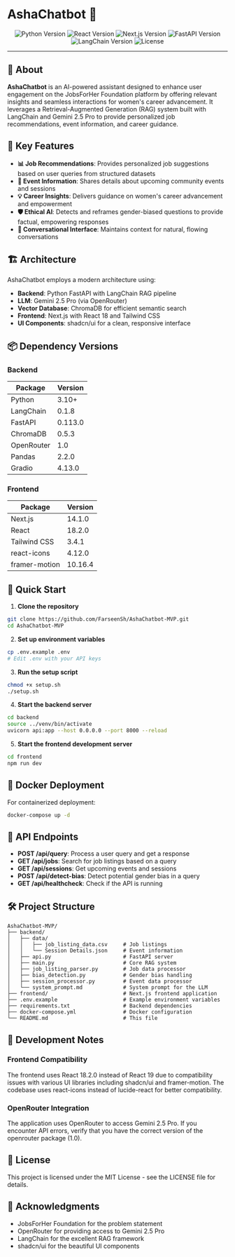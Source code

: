 # AshaChatbot 🤖

<div align="center">
  <img src="https://img.shields.io/badge/Python-3.10+-blue.svg" alt="Python Version">
  <img src="https://img.shields.io/badge/React-18.2.0-61DAFB.svg" alt="React Version">
  <img src="https://img.shields.io/badge/Next.js-14.1.0-000000.svg" alt="Next.js Version">
  <img src="https://img.shields.io/badge/FastAPI-0.113.0-009688.svg" alt="FastAPI Version">
  <img src="https://img.shields.io/badge/LangChain-0.1.8-purple.svg" alt="LangChain Version">
  <img src="https://img.shields.io/badge/License-MIT-green.svg" alt="License">
</div>

---

## 🌟 About

**AshaChatbot** is an AI-powered assistant designed to enhance user engagement on the JobsForHer Foundation platform by offering relevant insights and seamless interactions for women's career advancement. It leverages a Retrieval-Augmented Generation (RAG) system built with LangChain and Gemini 2.5 Pro to provide personalized job recommendations, event information, and career guidance.

## 🔑 Key Features

- **📊 Job Recommendations**: Provides personalized job suggestions based on user queries from structured datasets
- **📅 Event Information**: Shares details about upcoming community events and sessions
- **💡 Career Insights**: Delivers guidance on women's career advancement and empowerment
- **🛡️ Ethical AI**: Detects and reframes gender-biased questions to provide factual, empowering responses
- **💬 Conversational Interface**: Maintains context for natural, flowing conversations

## 🏗️ Architecture

AshaChatbot employs a modern architecture using:

- **Backend**: Python FastAPI with LangChain RAG pipeline
- **LLM**: Gemini 2.5 Pro (via OpenRouter)
- **Vector Database**: ChromaDB for efficient semantic search
- **Frontend**: Next.js with React 18 and Tailwind CSS
- **UI Components**: shadcn/ui for a clean, responsive interface

## 📦 Dependency Versions

### Backend
| Package | Version |
|---------|---------|
| Python | 3.10+ |
| LangChain | 0.1.8 |
| FastAPI | 0.113.0 |
| ChromaDB | 0.5.3 |
| OpenRouter | 1.0 |
| Pandas | 2.2.0 |
| Gradio | 4.13.0 |

### Frontend
| Package | Version |
|---------|---------|
| Next.js | 14.1.0 |
| React | 18.2.0 |
| Tailwind CSS | 3.4.1 |
| react-icons | 4.12.0 |
| framer-motion | 10.16.4 |

## 🚀 Quick Start

1. **Clone the repository**

```bash
git clone https://github.com/FarseenSh/AshaChatbot-MVP.git
cd AshaChatbot-MVP
```

2. **Set up environment variables**

```bash
cp .env.example .env
# Edit .env with your API keys
```

3. **Run the setup script**

```bash
chmod +x setup.sh
./setup.sh
```

4. **Start the backend server**

```bash
cd backend
source ../venv/bin/activate
uvicorn api:app --host 0.0.0.0 --port 8000 --reload
```

5. **Start the frontend development server**

```bash
cd frontend
npm run dev
```

## 🐳 Docker Deployment

For containerized deployment:

```bash
docker-compose up -d
```

## 📱 API Endpoints

- **POST /api/query**: Process a user query and get a response
- **GET /api/jobs**: Search for job listings based on a query
- **GET /api/sessions**: Get upcoming events and sessions
- **POST /api/detect-bias**: Detect potential gender bias in a query
- **GET /api/healthcheck**: Check if the API is running

## 🛠️ Project Structure

```
AshaChatbot-MVP/
├── backend/
│   ├── data/
│   │   ├── job_listing_data.csv     # Job listings
│   │   └── Session Details.json     # Event information
│   ├── api.py                       # FastAPI server
│   ├── main.py                      # Core RAG system
│   ├── job_listing_parser.py        # Job data processor
│   ├── bias_detection.py            # Gender bias handling
│   ├── session_processor.py         # Event data processor
│   └── system_prompt.md             # System prompt for the LLM
├── frontend/                        # Next.js frontend application
├── .env.example                     # Example environment variables
├── requirements.txt                 # Backend dependencies
├── docker-compose.yml               # Docker configuration
└── README.md                        # This file
```

## 📝 Development Notes

### Frontend Compatibility

The frontend uses React 18.2.0 instead of React 19 due to compatibility issues with various UI libraries including shadcn/ui and framer-motion. The codebase uses react-icons instead of lucide-react for better compatibility.

### OpenRouter Integration

The application uses OpenRouter to access Gemini 2.5 Pro. If you encounter API errors, verify that you have the correct version of the openrouter package (1.0).

## 📄 License

This project is licensed under the MIT License - see the LICENSE file for details.

## 🙏 Acknowledgments

- JobsForHer Foundation for the problem statement
- OpenRouter for providing access to Gemini 2.5 Pro
- LangChain for the excellent RAG framework
- shadcn/ui for the beautiful UI components
